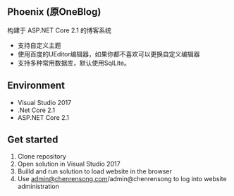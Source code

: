 
## Phoenix (原OneBlog)
构建于 ASP.NET Core 2.1 的博客系统
 * 支持自定义主题
 * 使用百度的UEditor编辑器，如果你都不喜欢可以更换自定义编辑器
 * 支持多种常用数据库，默认使用SqlLite。

## Environment
  * Visual Studio 2017
  * .Net Core 2.1
  * ASP.NET Core 2.1

## Get started
  1. Clone repository
  2. Open solution in Visual Studio 2017
  3. Builld and run solution to load website in the browser
  4. Use admin@chenrensong.com/admin@chenrensong to log into website administration
